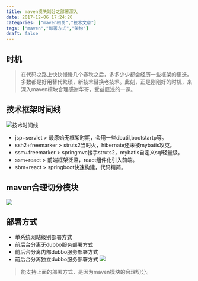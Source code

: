 ```yaml
---
title: maven模块划分之部署深入
date: 2017-12-06 17:24:20
categories: ["maven相关","技术文章"]
tags: ["maven","部署方式","架构"]
draft: false
---
```


## 时机
> 在代码之路上快快慢慢几个春秋之后，多多少少都会经历一些框架的更迭。多数都是好用替代繁琐，新技术替换老技术。此刻，正是刚刚好的时机，来深入maven模块合理感谢华哥，受益匪浅的一课。

## 技术框架时间线
![技术时间线](http://osidurg5s.bkt.clouddn.com/skillTimeLine.png)
* jsp+servlet > 最原始无框架时期，会用一些dbutil,bootstartp等。
* ssh2+freemarker > struts2当时火，hibernate还未被mybatis攻克。
* ssm+freemarker > springmvc接手struts2，mybatis自定义sql轻量级。
* ssm+react > 前端框架泛滥，react组件化引入前端。
* sbm+react > springboot快速构建，代码精简。


## maven合理切分模块
![](http://osidurg5s.bkt.clouddn.com/mavenModuleCut.png)

## 部署方式
* 单系统网站级别部署方式
* 前后台分离无dubbo服务部署方式
* 前后台分离内部dubbo服务部署方式
* 前后台分离独立dubbo服务部署方式
![](http://osidurg5s.bkt.clouddn.com/fourDeployMethod.png)
> 能支持上面的部署方式，是因为maven模块的合理切分。




